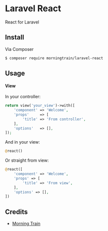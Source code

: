 # Laravel React
React for Laravel

## Install

Via Composer

``` bash
$ composer require morningtrain/laravel-react
```

## Usage

#### View

In your controller:
``` php
return view('your_view')->with([
    'component' => 'Welcome',
    'props'     => [
        'title' => 'From controller',
    ],
    'options'   => [],
]);
```

And in your view:
``` php
@react()
```

Or straight from view:
``` php
@react([
    'component' => 'Welcome',
    'props' => [
        'title' => 'From view',
    ],
    'options' => [],
])
```

## Credits

- [Morning Train](https://morningtrain.dk/)
